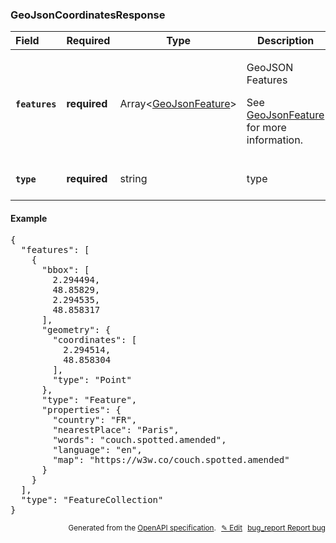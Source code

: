 <!--- This is a generated file, do not edit! -->
<!--- [START woosmap_http_schema_external-api-wrapper_what3words_geojsoncoordinatesresponse] -->
<h3 class="schema-object" id="External-api-wrapper_what3words_GeoJsonCoordinatesResponse">GeoJsonCoordinatesResponse</h3>

| Field                                                                                                               | Required     | Type                                                                                            | Description                                                                                                                                                                  |
| :------------------------------------------------------------------------------------------------------------------ | ------------ | ----------------------------------------------------------------------------------------------- | ---------------------------------------------------------------------------------------------------------------------------------------------------------------------------- |
| <h4 id="GeoJsonCoordinatesResponse-features" class="add-link schema-object-property-key"><code>features</code></h4> | **required** | Array&lt;[GeoJsonFeature](#External-api-wrapper_what3words_GeoJsonFeature "GeoJsonFeature")&gt; | <div class="ref-property-description"><p>GeoJSON Features</p><p>See <a href="#External-api-wrapper_what3words_GeoJsonFeature">GeoJsonFeature</a> for more information.</div> |
| <h4 id="GeoJsonCoordinatesResponse-type" class="add-link schema-object-property-key"><code>type</code></h4>         | **required** | string                                                                                          | <div class="nonref-property-description"><p>type</p></div>                                                                                                                   |

<h4 class="schema-object-example" id="External-api-wrapper_what3words_GeoJsonCoordinatesResponse-example">Example</h4>

<pre class="notranslate lang-json prettyprint">{
  "features": [
    {
      "bbox": [
        2.294494,
        48.85829,
        2.294535,
        48.858317
      ],
      "geometry": {
        "coordinates": [
          2.294514,
          48.858304
        ],
        "type": "Point"
      },
      "type": "Feature",
      "properties": {
        "country": "FR",
        "nearestPlace": "Paris",
        "words": "couch.spotted.amended",
        "language": "en",
        "map": "https://w3w.co/couch.spotted.amended"
      }
    }
  ],
  "type": "FeatureCollection"
}</pre>

<p style="text-align: right; font-size: smaller;">Generated from the <a data-label="openapi-github" href="https://github.com/woosmap/openapi-specification" title="Woosmap OpenAPI Specification" class="external">OpenAPI specification</a>.
<a data-label="openapi-github-woosmap-http-schema-external-api-wrapper-what3words-geojsoncoordinatesresponse" data-action="edit" style="margin-left: 5px;" href="https://github.com/woosmap/openapi-specification/blob/main/specification/schemas/External-api-wrapper_what3words_GeoJsonCoordinatesResponse.yml" title="Edit on GitHub">✎ Edit</a>
<a data-label="openapi-github-woosmap-http-schema-external-api-wrapper-what3words-geojsoncoordinatesresponse" data-action="bug" style="margin-left: 5px;" href="https://github.com/woosmap/openapi-specification/issues/new?assignees=&labels=type%3A+bug%2C+triage+me&template=bug_report.md&title=[schemas] Bug - External-api-wrapper_what3words_GeoJsonCoordinatesResponse" title="File bug for schemas on GitHub"><span class="material-icons">bug_report</span> Report bug</a>
</p>

<!--- [END woosmap_http_schema_external-api-wrapper_what3words_geojsoncoordinatesresponse] -->
